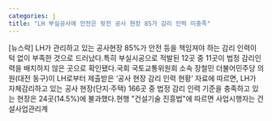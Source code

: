 ```yaml
---
categories: j
title: "LH 부실공사에 안전은 뒷전 공사 현장 85가 감리 인력 미충족"
---
```

[뉴스락] LH가 관리하고 있는 공사현장 85%가 안전 등을 책임져야 하는 감리 인력이 턱 없이 부족한 것으로 드러났다.특히 부실시공으로 적발된 12곳 중 11곳이 법정 감리인력을 배치하지 않은 곳으로 확인됐다.국회 국토교통위원회 소속 장철민 더불어민주당 의원(대전 동구)이 LH로부터 제출받은 ‘공사 현장 감리 인력 현황’ 자료에 따르면, LH가 자체감리하고 있는 공사 현장(단지·주택) 166곳 중 법정 감리 인력 기준을 충족하고 있는 현장은 24곳(14.5%)에 불과했다.현행 "건설기술 진흥법"에 따르면 사업시행자는 건설사업관리계